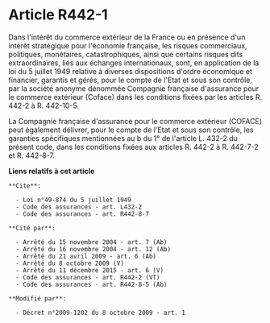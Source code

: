 # Article R442-1

Dans l'intérêt du commerce extérieur de la France ou en présence d'un intérêt stratégique pour l'économie française, les
risques commerciaux, politiques, monétaires, catastrophiques, ainsi que certains risques dits extraordinaires, liés aux
échanges internationaux, sont, en application de la loi du 5 juillet 1949 relative à diverses dispositions d'ordre économique
et financier, garantis et gérés, pour le compte de l'Etat et sous son contrôle, par la société anonyme dénommée Compagnie
française d'assurance pour le commerce extérieur (Coface) dans les conditions fixées par les articles R. 442-2 à R.
442-10-5. 

La Compagnie française d'assurance pour le commerce extérieur (COFACE) peut également délivrer, pour le compte de l'Etat et
sous son contrôle, les garanties spécifiques mentionnées au b du 1° de l'article L. 432-2 du présent code, dans les
conditions fixées aux articles R. 442-2 à R. 442-7-2 et R. 442-8-7.

**Liens relatifs à cet article**

	**Cite**:

	  - Loi n°49-874 du 5 juillet 1949
	  - Code des assurances - art. L432-2
	  - Code des assurances - art. R442-8-7

	**Cité par**:

	  - Arrêté du 15 novembre 2004 - art. 7 (Ab)
	  - Arrêté du 16 novembre 2004 - art. 12 (Ab)
	  - Arrêté du 21 avril 2009 - art. 6 (Ab)
	  - Arrêté du 8 octobre 2009 (V)
	  - Arrêté du 11 décembre 2015 - art. 6 (V)
	  - Code des assurances - art. R442-2 (VT)
	  - Code des assurances - art. R442-8-5 (Ab)

	**Modifié par**:

	  - Décret n°2009-1202 du 8 octobre 2009 - art. 1
